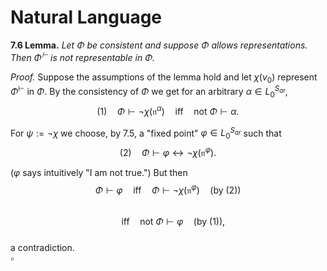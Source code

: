 # Natural Language

**7.6 Lemma.** *Let $\Phi$ be consistent and suppose $\Phi$ allows representations. Then $\Phi^\vdash$ is not representable in $\Phi$.*

*Proof.* Suppose the assumptions of the lemma hold and let $\chi(v_0)$ represent $\Phi^\vdash$ in $\Phi$. By the consistency of $\Phi$ we get for an arbitrary $\alpha \in L^{S_{ar}}_0$,  
$$(1) \quad \Phi \vdash \neg \chi(\mathfrak{n}^\alpha) \quad \text{iff} \quad \text{not } \Phi \vdash \alpha.$$

For $\psi := \neg \chi$ we choose, by 7.5, a "fixed point" $\varphi \in L^{S_{ar}}_0$ such that  
$$(2) \quad \Phi \vdash \varphi \leftrightarrow \neg \chi(\mathfrak{n}^\varphi).$$

($\varphi$ says intuitively "I am not true.") But then  
$$\Phi \vdash \varphi \quad \text{iff} \quad \Phi \vdash \neg \chi(\mathfrak{n}^\varphi) \quad (\text{by } (2))$$  
$$\quad \text{iff} \quad \text{not } \Phi \vdash \varphi \quad (\text{by } (1)),$$  
a contradiction.  
$\square$

